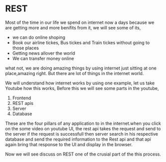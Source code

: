 
# REST

Most of the time in our life we spend on internet now a days because we are getting more and more benifits from it, we will see some of its,

- we can do online shoping
- Book our airline tickes, Bus tickes and Train tickes without going to those places
- Getting news allover the world
- We can transfer money online

what not, we are doing amazing things by using internet just sitting at one place,amazing right. But there are lot of things in the internet world.

We will understand how internet works by using one example, let us take Youtube how this works, Before this we will see some parts in the youtube,

1. Frontend 
2. REST apis
3. Server
4. Database

These are the four pillars of any application to in the internet.when you click on the some video on youtube UI, the rest api takes the request and send to the server if the request is successfull then server search in his respective database and send the required information to the Rest api and that api again bring that response to the UI and display in the browser.

Now we will see discuss on REST one of the crusial part of the this process.

